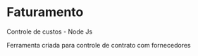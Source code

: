 # Faturamento
Controle de custos  - Node Js

Ferramenta criada para controle de contrato com fornecedores
